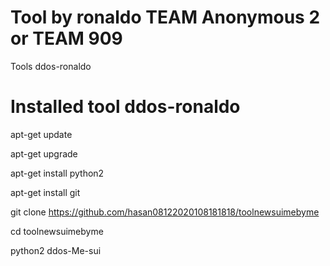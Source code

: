 # Tool by ronaldo TEAM Anonymous 2 or TEAM 909
Tools ddos-ronaldo
# Installed tool ddos-ronaldo

apt-get update 

apt-get upgrade

apt-get install python2

apt-get install git

git clone https://github.com/hasan08122020108181818/toolnewsuimebyme

cd toolnewsuimebyme

python2 ddos-Me-sui
